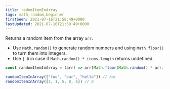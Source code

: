 ```yaml
---
title: radomItemInArray
tags: math,random,beginner
firstSeen: 2021-07-16T21:58:49+0000
lastUpdated: 2021-07-16T21:58:49+0000
---
```


Returns a random item from the array `arr`.

- Use `Math.random()` to generate random numbers and using `Math.floor()` to turn them into integers.
- Use `| 0` in case if `Math.random() * items.length` returns undefined.

```js
const randomItemInArray = (arr) => arr[Math.floor(Math.random() * arr.length | 0)]
```

```js
randomItemInArray(["foo", "bar", "hello"]) // bar
randomItemInArray([3, 1, 5, 8, 6]) // 6
```
